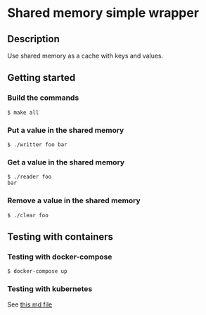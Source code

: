 # Shared memory simple wrapper

## Description

Use shared memory as a cache with keys and values.

## Getting started

### Build the commands

```shell
$ make all
```

### Put a value in the shared memory

```shell
$ ./writter foo bar
```

### Get a value in the shared memory

```shell
$ ./reader foo
bar
```

### Remove a value in the shared memory

```shell
$ ./clear foo
```

## Testing with containers

### Testing with docker-compose

```shell
$ docker-compose up
```

### Testing with kubernetes

See [this md file](./kubernetes/README.md)
